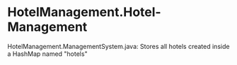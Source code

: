 # HotelManagement.Hotel-Management

HotelManagement.ManagementSystem.java:
Stores all hotels created inside a HashMap named "hotels"
